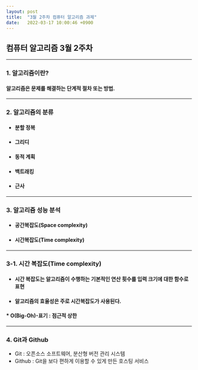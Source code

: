 ```yaml
---
layout: post
title:  "3월 2주차 컴퓨터 알고리즘 과제"
date:   2022-03-17 10:00:46 +0900
---
```

## 컴퓨터 알고리즘 3월 2주차
---
### 1. 알고리즘이란?
#### 알고리즘은 문제를 해결하는 단계적 절차 또는 방법.
---
### 2. 알고리즘의 분류
* #### 분할 정복
* #### 그리디
* #### 동적 계획
* #### 백트래킹
* #### 근사
---
### 3. 알고리즘 성능 분석
* #### 공간복잡도(Space complexity)
* #### 시간복잡도(Time complexity) 
---
### 3-1. 시간 복잡도(Time complexity)
- #### 시간 복잡도는 알고리즘이 수행하는 기본적인 연산 횟수를 입력 크기에 대한 함수로 표현
- #### 알고리즘의 효율성은 주로 시간복잡도가 사용된다.
#### * O(Big-Oh)-표기 : 점근적 상한
---
### 4. Git과 Github
* Git : 오픈소스 소프트웨어, 분산형 버전 관리 시스템
* Github : Git을 보다 편하게 이용할 수 있게 만든 호스팅 서비스